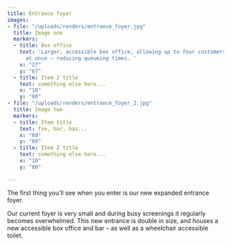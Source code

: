 ```yaml
---
title: Entrance foyer
images:
- file: "/uploads/renders/entrance_foyer.jpg"
  title: Image one
  markers:
  - title: Box office
    text: 'Larger, accessible box office, allowing up to four customers to be served
      at once – reducing queueing times. '
    x: "27"
    y: "67"
  - title: Item 2 title
    text: something else here...
    x: "10"
    y: "80"
- file: "/uploads/renders/entrance_foyer_2.jpg"
  title: Image two
  markers:
  - title: Item title
    text: foo, bar, baz...
    x: "60"
    y: "60"
  - title: Item 2 title
    text: something else here...
    x: "10"
    y: "80"

---
```

The first thing you’ll see when you enter is our new expanded entrance foyer.

Our current foyer is very small and during busy screenings it regularly becomes overwhelmed. This new entrance is double in size, and houses a new accessible box office and bar – as well as a wheelchair accessible toilet.